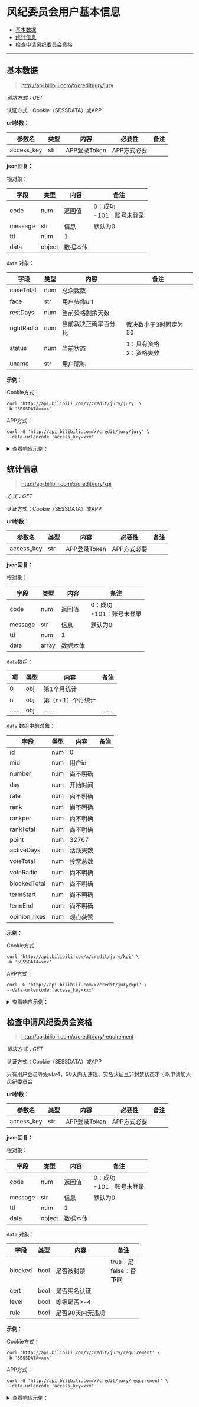 # 风纪委员会用户基本信息

- [基本数据](#基本数据)
- [统计信息](#统计信息)
- [检查申请风纪委员会资格](#检查申请风纪委员会资格)

---

## 基本数据

> http://api.bilibili.com/x/credit/jury/jury

*请求方式：GET*

认证方式：Cookie（SESSDATA）或APP

**url参数：**

| 参数名     | 类型 | 内容         | 必要性      | 备注 |
| ---------- | ---- | ------------ | ----------- | ---- |
| access_key | str  | APP登录Token | APP方式必要 |      |

**json回复：**

根对象：

| 字段    | 类型   | 内容     | 备注                          |
| ------- | ------ | -------- | ----------------------------- |
| code    | num    | 返回值   | 0：成功<br />-101：账号未登录 |
| message | str    | 信息     | 默认为0                       |
| ttl     | num    | 1        |                               |
| data    | object | 数据本体 |                               |

`data` 对象：

| 字段       | 类型 | 内容                 | 备注                         |
| ---------- | ---- | -------------------- | ---------------------------- |
| caseTotal  | num  | 总众裁数             |                              |
| face       | str  | 用户头像url          |                              |
| restDays   | num  | 当前资格剩余天数     |                              |
| rightRadio | num  | 当前裁决正确率百分比 | 裁决数小于3时固定为50        |
| status     | num  | 当前状态             | 1：具有资格<br />2：资格失效 |
| uname      | str  | 用户昵称             |                              |

**示例：**

Cookie方式：

```shell
curl 'http://api.bilibili.com/x/credit/jury/jury' \
-b 'SESSDATA=xxx'
```

APP方式：

```shell
curl -G 'http://api.bilibili.com/x/credit/jury/jury' \
--data-urlencode 'access_key=xxx'
```

<details>
<summary>查看响应示例：</summary>

```json
{
    "code": 0,
    "message": "0",
    "ttl": 1,
    "data": {
        "caseTotal": 7,
        "face": "http://i1.hdslb.com/bfs/face/aebb2639a0d47f2ce1fec0631f412eaf53d4a0be.jpg",
        "restDays": 30,
        "rightRadio": 80,
        "status": 1,
        "uname": "社会易姐QwQ"
    }
}
```

</details>

## 统计信息

> http://api.bilibili.com/x/credit/jury/kpi

*方式：GET*

认证方式：Cookie（SESSDATA）或APP

**url参数：**

| 参数名     | 类型 | 内容         | 必要性      | 备注 |
| ---------- | ---- | ------------ | ----------- | ---- |
| access_key | str  | APP登录Token | APP方式必要 |      |

**json回复：**

根对象：

| 字段    | 类型  | 内容     | 备注                          |
| ------- | ----- | -------- | ----------------------------- |
| code    | num   | 返回值   | 0：成功<br />-101：账号未登录 |
| message | str   | 信息     | 默认为0                       |
| ttl     | num   | 1        |                               |
| data    | array | 数据本体 |                               |

`data`数组：

| 项   | 类型 | 内容              | 备注 |
| ---- | ---- | ----------------- | ---- |
| 0    | obj  | 第1个月统计       |      |
| n    | obj  | 第（n+1）个月统计 |      |
| ……   | obj  | ……                | ……   |

`data` 数组中的对象：

| 字段          | 类型 | 内容     | 备注 |
| ------------- | ---- | -------- | ---- |
| id            | num  | 0        |      |
| mid           | num  | 用户id   |      |
| number        | num  | 尚不明确 |      |
| day           | num  | 开始时间 |      |
| rate          | num  | 尚不明确 |      |
| rank          | num  | 尚不明确 |      |
| rankper       | num  | 尚不明确 |      |
| rankTotal     | num  | 尚不明确 |      |
| point         | num  | 32767    |      |
| activeDays    | num  | 活跃天数 |      |
| voteTotal     | num  | 投票总数 |      |
| voteRadio     | num  | 尚不明确 |      |
| blockedTotal  | num  | 尚不明确 |      |
| termStart     | num  | 尚不明确 |      |
| termEnd       | num  | 尚不明确 |      |
| opinion_likes | num  | 观点获赞 |      |

**示例：**

Cookie方式：

```shell
curl 'http://api.bilibili.com/x/credit/jury/kpi' \
-b 'SESSDATA=xxx'
```

APP方式：

```shell
curl -G 'http://api.bilibili.com/x/credit/jury/kpi' \
--data-urlencode 'access_key=xxx'
```

<details>
<summary>查看响应示例：</summary>

```json
{
    "code": 0,
    "message": "0",
    "ttl": 1,
    "data": [
        {
            "id": 0,
            "mid": 114343368,
            "number": 199046,
            "day": 1539792000,
            "rate": 1,
            "rank": 0,
            "rankper": 1,
            "rankTotal": 39584,
            "point": 32767,
            "activeDays": 23,
            "voteTotal": 422,
            "voteRadio": 0,
            "blockedTotal": 0,
            "termStart": 1537200000,
            "termEnd": 1539792000,
            "opinion_likes": 18
        }
    ]
}
```

</details>

## 检查申请风纪委员会资格

> http://api.bilibili.com/x/credit/jury/requirement

*请求方式：GET*

认证方式：Cookie（SESSDATA）或APP

只有用户会员等级≥Lv4、90天内无违规、实名认证且非封禁状态才可以申请加入风纪委员会

**url参数：**

| 参数名     | 类型 | 内容         | 必要性      | 备注 |
| ---------- | ---- | ------------ | ----------- | ---- |
| access_key | str  | APP登录Token | APP方式必要 |      |

**json回复：**

根对象：

| 字段    | 类型   | 内容     | 备注                          |
| ------- | ------ | -------- | ----------------------------- |
| code    | num    | 返回值   | 0：成功<br />-101：账号未登录 |
| message | str    | 信息     | 默认为0                       |
| ttl     | num    | 1        |                               |
| data    | object | 数据本体 |                               |

`data` 对象：

| 字段    | 类型 | 内容             | 备注                                  |
| ------- | ---- | ---------------- | ------------------------------------- |
| blocked | bool | 是否被封禁       | true：是<br />false：否<br />**下同** |
| cert    | bool | 是否实名认证     |                                       |
| level   | bool | 等级是否>=4      |                                       |
| rule    | bool | 是否90天内无违规 |                                       |

**示例：**

Cookie方式：

```shell
curl 'http://api.bilibili.com/x/credit/jury/requirement' \
-b 'SESSDATA=xxx'
```

APP方式：

```shell
curl -G 'http://api.bilibili.com/x/credit/jury/requirement' \
--data-urlencode 'access_key=xxx'
```

<details>
<summary>查看响应示例：</summary>

```json
{
    "code": 0,
    "message": "0",
    "ttl": 1,
    "data": {
        "blocked": false,
        "cert": true,
        "level": true,
        "rule": true
    }
}
```

</details>
